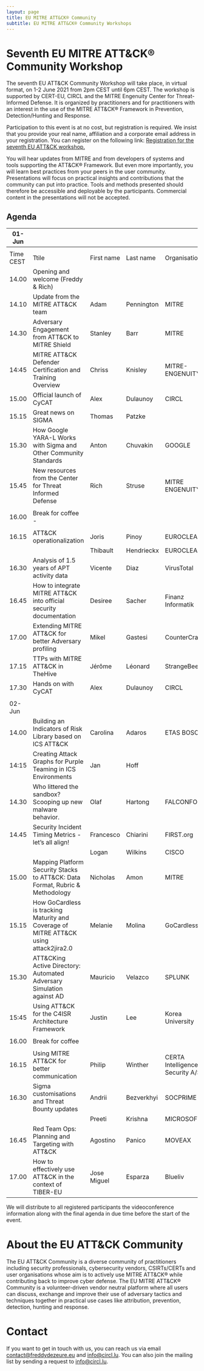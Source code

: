 ```yaml
---
layout: page
title: EU MITRE ATT&CK® Community
subtitle: EU MITRE ATT&CK® Community Workshops
---
```


# Seventh EU MITRE ATT&CK® Community Workshop

The seventh EU ATT&CK Community Workshop will take place, in virtual format, on 1-2 June 2021 from 2pm CEST until 6pm CEST. The workshop is supported by CERT-EU, CIRCL and the MITRE Engenuity Center for Threat-Informed Defense. It is organized by practitioners and for practitioners with an interest in the use of the MITRE ATT&CK® Framework in Prevention, Detection/Hunting and Response. 

Participation to this event is at no cost, but registration is required. We insist that you provide your real name, affiliation and a corporate email address in your registration. You can register on the following link:
<a href="https://scic.ec.europa.eu/ew/register/dgscic/EU_MITRE_ATTACK_01_01_June_2021_virtual/e/lk/g/23630/k/"> Registration for the seventh EU ATT&CK workshop.</a>

You will hear updates from MITRE and from developers of systems and tools supporting the ATT&CK® Framework. But even more importantly, you will learn best practices from your peers in the user community. Presentations will focus on practical insights and contributions that the community can put into practice. Tools and methods presented should therefore be accessible and deployable by the participants. Commercial content in the presentations will not be accepted. 

## Agenda

| 01-Jun   |                                                                                       |             |            |                                   |
|----------|---------------------------------------------------------------------------------------|-------------|------------|-----------------------------------|
|          |                                                                                       |             |            |                                   |
| Time CEST| Ttile                                                                                 | First name  | Last name  | Organisation                      |
| 14.00    | Opening and welcome (Freddy & Rich)                                                   |             |            |                                   |
| 14.10    | Update from the MITRE ATT&CK team                                                     | Adam        | Pennington | MITRE                             |
| 14.30    | Adversary Engagement from ATT&CK to MITRE Shield                                      | Stanley     | Barr       | MITRE                             |
| 14:45    | MITRE ATT&CK Defender Certification and Training Overview                             | Chriss      | Knisley    | MITRE-ENGENUITY                   |
| 15.00    | Official launch of CyCAT                                                              | Alex        | Dulaunoy   | CIRCL                             |
| 15.15    | Great news on SIGMA                                                                   | Thomas      | Patzke     |                                   |
| 15.30    | How Google YARA-L Works with Sigma and Other Community Standards                      | Anton       | Chuvakin   | GOOGLE                            |
| 15.45    | New resources from the Center for Threat Informed Defense                             | Rich        | Struse     | MITRE ENGENUITY                   |
|          |                                                                                       |             |            |                                   |
| 16.00    | Break for coffee -                                                                    |             |            |                                   |
|          |                                                                                       |             |            |                                   |
| 16.15    | ATT&CK operationalization                                                             | Joris       | Pinoy      | EUROCLEAR                         |
|          |                                                                                       | Thibault    | Hendrieckx | EUROCLEAR                         |
| 16.30    | Analysis of 1.5 years of APT activity data                                            | Vicente     | Diaz       | VirusTotal                        |
| 16.45    | How to integrate MITRE ATT&CK into official security documentation                    | Desiree     | Sacher     | Finanz Informatik                 |
| 17.00    | Extending MITRE ATT&CK for better Adversary profiling                                 | Mikel       | Gastesi    | CounterCraft                      |
| 17.15    | TTPs with MITRE ATT&CK in TheHive                                                     | Jérôme      | Léonard    | StrangeBee                        |
| 17.30    | Hands on with CyCAT                                                                   | Alex        | Dulaunoy   | CIRCL                             |
|          |                                                                                       |             |            |                                   |
| 02-Jun   |                                                                                       |             |            |                                   |
| 14.00    | Building an Indicators of Risk Library based on ICS ATT&CK                            | Carolina    | Adaros     | ETAS BOSCH                        |
| 14:15    | Creating Attack Graphs for Purple Teaming in ICS Environments                         | Jan         | Hoff       |                                   |
| 14.30    | Who littered the sandbox? Scooping up new malware behavior.                           | Olaf        | Hartong    | FALCONFORCE                       |
| 14.45    | Security Incident Timing Metrics - let’s all align!                                   | Francesco   | Chiarini   | FIRST.org                         |
|          |                                                                                       | Logan       | Wilkins    | CISCO                             |
| 15.00    | Mapping Platform Security Stacks to ATT&CK: Data Format, Rubric & Methodology         | Nicholas    | Amon       | MITRE                             |
| 15.15    | How GoCardless is tracking Maturity and Coverage of MITRE ATT&CK using attack2jira2.0 | Melanie     | Molina     | GoCardless                        |
| 15.30    | ATT&CKing Active Directory: Automated Adversary Simulation against AD                 | Mauricio    | Velazco    | SPLUNK                            |
| 15:45    | Using ATT&CK for the C4ISR Architecture Framework                                     | Justin      | Lee        | Korea University                  |
|          |                                                                                       |             |            |                                   |
| 16.00    | Break for coffee                                                                      |             |            |                                   |
|          |                                                                                       |             |            |                                   |
| 16.15    | Using MITRE ATT&CK for better communication                                           | Philip      | Winther    | CERTA Intelligence & Security A/S |
| 16.30    | Sigma customisations and Threat Bounty updates                                        | Andrii      | Bezverkhyi | SOCPRIME                          |
|          |                                                                                       | Preeti      | Krishna    | MICROSOFT                         |
| 16.45    | Red Team Ops: Planning and Targeting with ATT&CK                                      | Agostino    | Panico     | MOVEAX                            |
| 17.00    | How to effectively use ATT&CK in the context of TIBER-EU                              | Jose Miguel | Esparza    | Blueliv                           |

We will distribute to all registered participants the videoconference information along with the final agenda in due time before the start of the event.

# About the EU ATT&CK Community

The EU ATT&CK Community is a diverse community of practitioners including security professionals, cybersecurity vendors, CSIRTs/CERTs and user organisations whose aim is to actively use MITRE ATT&CK® while contributing back to improve cyber defense. The EU MITRE ATT&CK® Community is a volunteer-driven vendor neutral platform where all users can discuss, exchange and improve their use of adversary tactics and techniques together in practical use cases like attribution, prevention, detection, hunting and response.

# Contact

If you want to get in touch with us, you can reach us via email contact@freddydezeure.eu and info@circl.lu. You can also join the mailing list by sending a request to info@circl.lu.
